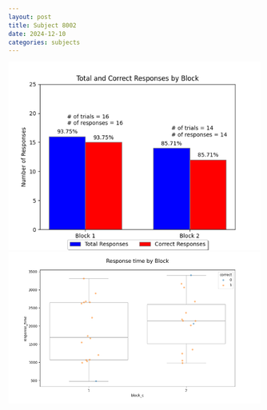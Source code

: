 ```yaml
---
layout: post
title: Subject 8002
date: 2024-12-10
categories: subjects
---
```


![](data/8002/run-25/8002_ATS_responses.png)
![](data/8002/run-25/8002_ATS_rt.png)
